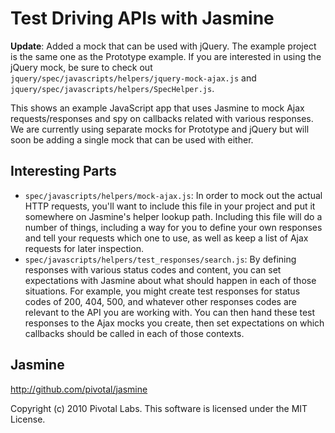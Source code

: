 Test Driving APIs with Jasmine
============
**Update**: Added a mock that can be used with jQuery. The example project is the same one as the Prototype example. If you are interested in using the jQuery mock, be sure to check out `jquery/spec/javascripts/helpers/jquery-mock-ajax.js` and `jquery/spec/javascripts/helpers/SpecHelper.js`.

This shows an example JavaScript app that uses Jasmine to mock Ajax requests/responses and spy on callbacks related with various responses. We are currently using separate mocks for Prototype and jQuery but will soon be adding a single mock that can be used with either.

Interesting Parts
------------
* `spec/javascripts/helpers/mock-ajax.js`: In order to mock out the actual HTTP requests, you'll want to include this file in your project and put it somewhere on Jasmine's helper lookup path. Including this file will do a number of things, including a way for you to define your own responses and tell your requests which one to use, as well as keep a list of Ajax requests for later inspection.
* `spec/javascripts/helpers/test_responses/search.js`: By defining responses with various status codes and content, you can set expectations with Jasmine about what should happen in each of those situations. For example, you might create test responses for status codes of 200, 404, 500, and whatever other responses codes are relevant to the API you are working with. You can then hand these test responses to the Ajax mocks you create, then set expectations on which callbacks should be called in each of those contexts.

Jasmine
------------
http://github.com/pivotal/jasmine

Copyright (c) 2010 Pivotal Labs. This software is licensed under the MIT License.
